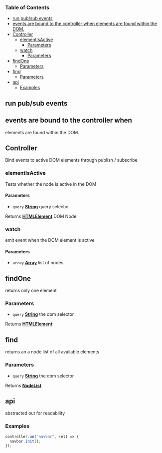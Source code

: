 <!-- Generated by documentation.js. Update this documentation by updating the source code. -->

### Table of Contents

-   [run pub/sub events][1]
-   [events are bound to the controller when
    elements are found within the DOM.][2]
-   [Controller][3]
    -   [elementIsActive][4]
        -   [Parameters][5]
    -   [watch][6]
        -   [Parameters][7]
-   [findOne][8]
    -   [Parameters][9]
-   [find][10]
    -   [Parameters][11]
-   [api][12]
    -   [Examples][13]

## run pub/sub events

## events are bound to the controller when
elements are found within the DOM.

## Controller

Bind events to active DOM elements
through publish / subscribe

### elementIsActive

Tests whether the node is active in the DOM

#### Parameters

-   `query` **[String][14]** query selector

Returns **[HTMLElement][15]** DOM Node

### watch

emit event when the DOM element is active

#### Parameters

-   `array` **[Array][16]** list of nodes

## findOne

returns only one element

### Parameters

-   `query` **[String][14]** the dom selector

Returns **[HTMLElement][15]** 

## find

returns an a node list of all available elements

### Parameters

-   `query` **[String][14]** the dom selector

Returns **[NodeList][17]** 

## api

abstracted out for readability

### Examples

```javascript
controller.on("navbar", (el) => {
  navbar.init();
});
```

[1]: #run-pubsub-events

[2]: #events-are-bound-to-the-controller-when--elements-are-found-within-the-dom

[3]: #controller

[4]: #elementisactive

[5]: #parameters

[6]: #watch

[7]: #parameters-1

[8]: #findone

[9]: #parameters-2

[10]: #find

[11]: #parameters-3

[12]: #api

[13]: #examples

[14]: https://developer.mozilla.org/docs/Web/JavaScript/Reference/Global_Objects/String

[15]: https://developer.mozilla.org/docs/Web/HTML/Element

[16]: https://developer.mozilla.org/docs/Web/JavaScript/Reference/Global_Objects/Array

[17]: https://developer.mozilla.org/docs/Web/API/NodeList
